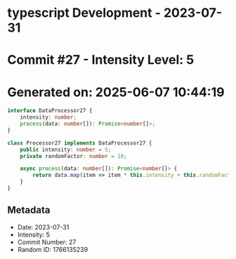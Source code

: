﻿# typescript Development - 2023-07-31
# Commit #27 - Intensity Level: 5
# Generated on: 2025-06-07 10:44:19
```typescript
interface DataProcessor27 {
    intensity: number;
    process(data: number[]): Promise<number[]>;
}

class Processor27 implements DataProcessor27 {
    public intensity: number = 5;
    private randomFactor: number = 10;

    async process(data: number[]): Promise<number[]> {
        return data.map(item => item * this.intensity + this.randomFactor);
    }
}
```
## Metadata
- Date: 2023-07-31
- Intensity: 5
- Commit Number: 27
- Random ID: 1766135239

